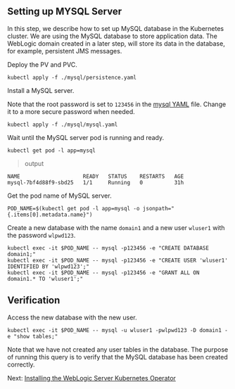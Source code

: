 ## Setting up MYSQL Server

In this step, we describe how to set up MySQL database in the Kubernetes cluster. We are using the MySQL database to store application data. The WebLogic domain created in a later step, will store its data in the database, for example, persistent JMS messages.  

Deploy the PV and PVC.
```
kubectl apply -f ./mysql/persistence.yaml
```
Install a MySQL server.   

Note that the root password is set to `123456` in the [mysql YAML](../mysql/mysql.yaml) file. Change it to a more secure password when needed.
```
kubectl apply -f ./mysql/mysql.yaml
```
Wait until the MySQL server pod is running and ready.
```
kubectl get pod -l app=mysql
```
> output
```
NAME                    READY   STATUS    RESTARTS   AGE
mysql-7bf4d88f9-sbd25   1/1     Running   0          31h
```
Get the pod name of MySQL server.
```
POD_NAME=$(kubectl get pod -l app=mysql -o jsonpath="{.items[0].metadata.name}")
```
Create a new database with the name `domain1` and a new user `wluser1` with the password `wlpwd123`.  
```
kubectl exec -it $POD_NAME -- mysql -p123456 -e "CREATE DATABASE domain1;"
kubectl exec -it $POD_NAME -- mysql -p123456 -e "CREATE USER 'wluser1' IDENTIFIED BY 'wlpwd123';"
kubectl exec -it $POD_NAME -- mysql -p123456 -e "GRANT ALL ON domain1.* TO 'wluser1';"
```

## Verification
Access the new database with the new user.
```
kubectl exec -it $POD_NAME -- mysql -u wluser1 -pwlpwd123 -D domain1 -e "show tables;"
```
Note that we have not created any user tables in the database. The purpose of running this query is to verify that the MySQL database has been created correctly.

Next: [Installing the WebLogic Server Kubernetes Operator](03-wls-operator.md)
